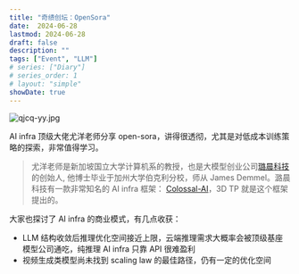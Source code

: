 ```yaml
---
title: "奇绩创坛：OpenSora"
date:  2024-06-28
lastmod: 2024-06-28
draft: false
description: ""
tags: ["Event", "LLM"]
# series: ["Diary"]
# series_order: 1
# layout: "simple"
showDate: true
---
```

![qjcq-yy.jpg](https://s2.loli.net/2024/08/15/oIlfOVArjksp1Wh.jpg)

AI infra 顶级大佬尤洋老师分享 open-sora，讲得很透彻，尤其是对低成本训练策略的探索，非常值得学习。

> 尤洋老师是新加坡国立大学计算机系的教授，也是大模型创业公司[璐晨科技](https://www.luchentech.com/#colossal-ai)的创始人, 他博士毕业于加州大学伯克利分校，师从 James Demmel。潞晨科技有一款非常知名的 AI infra 框架： [Colossal-AI](https://github.com/hpcaitech/ColossalAI)，3D TP 就是这个框架提出的。

大家也探讨了 AI infra 的商业模式，有几点收获：
- LLM 结构收敛后推理优化空间接近上限，云端推理需求大概率会被顶级基座模型公司通吃，纯推理 AI infra 只靠 API 很难盈利
- 视频生成类模型尚未找到 scaling law 的最佳路径，仍有一定的优化空间